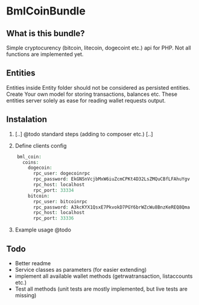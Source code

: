 BmlCoinBundle
=============

What is this bundle?
--------------------
Simple cryptocurency (bitcoin, litecoin, dogecoint etc.) api for PHP.
Not all functions are implemented yet.

Entities
--------
Entities inside Entity folder should not be considered as persisted entities.
Create Your own model for storing transactions, balances etc.
These entities server solely as ease for reading wallet requests output.

Instalation
-----------

1. [..] @todo standard steps (adding to composer etc.) [..]

2. Define clients config
```php
    bml_coin:
      coins:
        dogecoin:
          rpc_user: dogecoinrpc
          rpc_password: EkGNSnVcjbMxW6iuZcmCPKt4D32LsZMQuCBfLFAhuYgv
          rpc_host: localhost
          rpc_port: 33334
        bitcoin:
          rpc_user: bitcoinrpc
          rpc_password: A3kcKYX1QsxE7PkvokD7PGY6brWZcWu8BnzKeREQ8Qma
          rpc_host: localhost
          rpc_port: 33336

```

3. Example usage @todo

Todo
----
* Better readme
* Service classes as parameters (for easier extending)
* implement all available wallet methods (getrwatransaction, listaccounts etc.)
* Test all methods (unit tests are mostly implemented, but live tests are missing)
